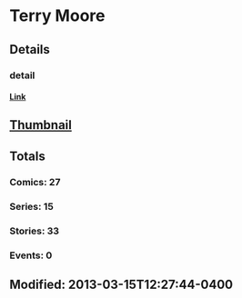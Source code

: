 # Terry  Moore 
## Details
### detail
#### [Link](http://marvel.com/comics/creators/256/terry_moore?utm_campaign=apiRef&utm_source=225578a89fc76f3d20fbffda5d17a88d)
## [Thumbnail](http://i.annihil.us/u/prod/marvel/i/mg/e/e0/4bc361f07aeeb.jpg)
## Totals
### Comics: 27
### Series: 15
### Stories: 33
### Events: 0
## Modified: 2013-03-15T12:27:44-0400